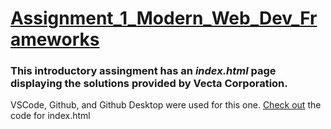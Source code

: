 # [Assignment_1_Modern_Web_Dev_Frameworks](https://github.com/sagarw749/Assignment_1_Modern_Web_Dev_Frameworks)
### This introductory assingment has an **_index.html_** page displaying the solutions provided by **Vecta Corporation**.
VSCode, Github, and Github Desktop were used for this one.
[Check out](https://github.com/sagarw749/Assignment_1_Modern_Web_Dev_Frameworks/blob/main/index.html) the code for index.html
 
